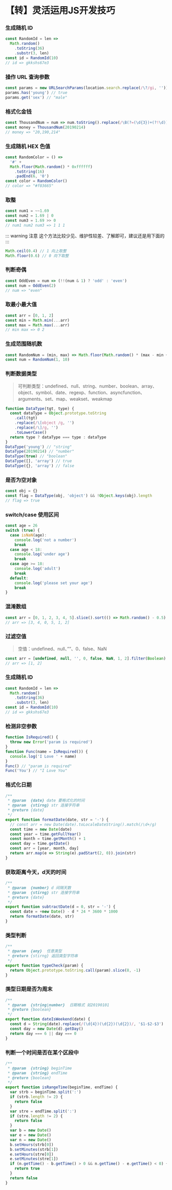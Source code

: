 # 【转】灵活运用JS开发技巧

### 生成随机 ID
```js
const RandomId = len =>
  Math.random()
    .toString(36)
    .substr(3, len)
const id = RandomId(10)
// id => gkkshs67e3
```

### 操作 URL 查询参数
```js
const params = new URLSearchParams(location.search.replace(/\?/gi, '')) // location.search = "?name=young&sex=male"
params.has('young') // true
params.get('sex') // "male"
```

### 格式化金钱
```js
const ThousandNum = num => num.toString().replace(/\B(?=(\d{3})+(?!\d))/g, ',')
const money = ThousandNum(20190214)
// money => "20,190,214"
```

### 生成随机 HEX 色值
```js
const RandomColor = () =>
  '#' +
  Math.floor(Math.random() * 0xffffff)
    .toString(16)
    .padEnd(6, '0')
const color = RandomColor()
// color => "#f03665"
```

### 取整
```js
const num1 = ~~1.69
const num2 = 1.69 | 0
const num3 = 1.69 >> 0
// num1 num2 num3 => 1 1 1
```
::: warning 注意
这个方法比较少见、维护性较差、了解即可，建议还是用下面的
:::
```js
Math.ceil(0.4) // 1 向上取整
Math.floor(0.6) // 0 向下取整
```



### 判断奇偶
```js
const OddEven = num => (!!(num & 1) ? 'odd' : 'even')
const num = OddEven(2)
// num => "even"
```

### 取最小最大值
```js
const arr = [0, 1, 2]
const min = Math.min(...arr)
const max = Math.max(...arr)
// min max => 0 2
```

### 生成范围随机数
```js
const RandomNum = (min, max) => Math.floor(Math.random() * (max - min + 1)) + min
const num = RandomNum(1, 10)
```

### 判断数据类型

> 可判断类型：undefined、null、string、number、boolean、array、object、symbol、date、regexp、function、asyncfunction、arguments、set、map、weakset、weakmap
```js
function DataType(tgt, type) {
  const dataType = Object.prototype.toString
    .call(tgt)
    .replace(/\[object /g, '')
    .replace(/\]/g, '')
    .toLowerCase()
  return type ? dataType === type : dataType
}
DataType('young') // "string"
DataType(20190214) // "number"
DataType(true) // "boolean"
DataType([], 'array') // true
DataType({}, 'array') // false
```

### 是否为空对象
```js
const obj = {}
const flag = DataType(obj, 'object') && !Object.keys(obj).length
// flag => true
```

### switch/case 使用区间
```js
const age = 26
switch (true) {
  case isNaN(age):
    console.log('not a number')
    break
  case age < 18:
    console.log('under age')
    break
  case age >= 18:
    console.log('adult')
    break
  default:
    console.log('please set your age')
    break
}
```

### 混淆数组
```js
const arr = [0, 1, 2, 3, 4, 5].slice().sort(() => Math.random() - 0.5)
// arr => [3, 4, 0, 5, 1, 2]
```

### 过滤空值

> 空值：undefined、null、””、0、false、NaN
```js
const arr = [undefined, null, '', 0, false, NaN, 1, 2].filter(Boolean)
// arr => [1, 2]
```

### 生成随机 ID
```js
const RandomId = len =>
  Math.random()
    .toString(36)
    .substr(3, len)
const id = RandomId(10)
// id => gkkshs67e3
```

### 检测非空参数
```js
function IsRequired() {
  throw new Error('param is required')
}
function Func(name = IsRequired()) {
  console.log('I Love ' + name)
}
Func() // "param is required"
Func('You') // "I Love You"
```

### 格式化日期
```js
/**
 * @param  {date} date 要格式化的时间
 * @param  {stirng} str 连接字符串
 * @return {date}
 */
export function formatDate(date, str = '-') {
  // const arr = new Date(date).toLocaleDateString().match(/\d+/g)
  const time = new Date(date)
  const year = time.getFullYear()
  const month = time.getMonth() + 1
  const day = time.getDate()
  const arr = [year, month, day]
  return arr.map(e => String(e).padStart(2, 0)).join(str)
}
```
### 获取距离今天，d天的时间
```js
/**
 * @param  {number} d 间隔天数
 * @param  {stirng} str 连接字符串
 * @return {date}
 */
export function subtractDate(d = 0, str = '-') {
  const date = +new Date() - d * 24 * 3600 * 1000
  return formatDate(date, str)
}
```

### 类型判断
```js
/**
 * @param  {any}  任意类型
 * @return {stirng} 返回类型字符串
 */
export function typeCheck(param) {
  return Object.prototype.toString.call(param).slice(8, -1)
}
```

### 类型日期是否为周末
```js
/**
 * @param  {string|number}  日期格式 如20190101
 * @return {boolean}
 */
export function dateIsWeekend(date) {
  const d = String(date).replace(/(\d{4})(\d{2})(\d{2})/, '$1-$2-$3')
  const day = new Date(d).getDay()
  return day === 6 || day === 0
}
```
### 判断一个时间是否在某个区段中
```js
/**
 * @param  {string} beginTime 
 * @param  {string} endTime
 * @return {boolean}
 */
export function isRangeTime(beginTime, endTime) {
  var strb = beginTime.split(':')
  if (strb.length != 2) {
    return false
  }
  var stre = endTime.split(':')
  if (stre.length != 2) {
    return false
  }
  var b = new Date()
  var e = new Date()
  var n = new Date()
  b.setHours(strb[0])
  b.setMinutes(strb[1])
  e.setHours(stre[0])
  e.setMinutes(stre[1])
  if (n.getTime() - b.getTime() > 0 && n.getTime() - e.getTime() < 0) {
    return true
  }
  return false
}
```